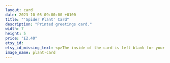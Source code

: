 ```yaml
---
layout: card
date: 2023-10-05 09:00:00 +0100
title: "'Spider Plant' Card"
description: "Printed greetings card."
width: 7
height: 5
price: "£2.40"
etsy_id: 
etsy_id_missing_text: <p>The inside of the card is left blank for your own message. The design is printed onto silk finish card.</p><p>Buy any five cards and get a sixth card for free.</p><p>Please <a href="mailto:contact@fivequarters.co.uk">contact me</a> if you are interested in buying any of these cards.</p> 
image_name: plant-card
---
```

